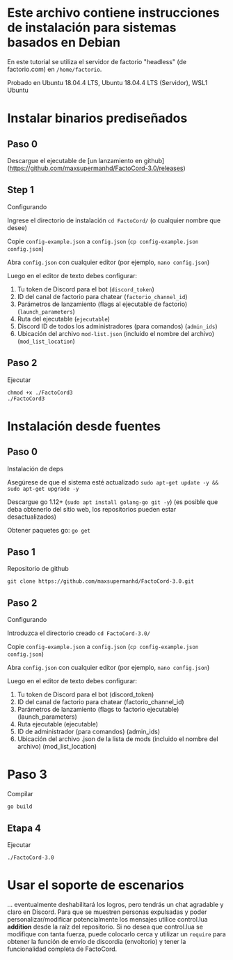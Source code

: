 # Este archivo contiene instrucciones de instalación para sistemas basados en Debian
En este tutorial se utiliza el servidor de factorio "headless" (de factorio.com) en `/home/factorio`.

Probado en Ubuntu 18.04.4 LTS, Ubuntu 18.04.4 LTS (Servidor), WSL1 Ubuntu

# Instalar binarios prediseñados

## Paso 0

Descargue el ejecutable de [un lanzamiento en github] (https://github.com/maxsupermanhd/FactoCord-3.0/releases)

## Step 1
Configurando

Ingrese el directorio de instalación `cd FactoCord/` (o cualquier nombre que desee)

Copie `config-example.json` a `config.json` (`cp config-example.json config.json`)

Abra `config.json` con cualquier editor (por ejemplo, `nano config.json`)

Luego en el editor de texto debes configurar:
1. Tu token de Discord para el bot (`discord_token`)
2. ID del canal de factorio para chatear (`factorio_channel_id`)
3. Parámetros de lanzamiento (flags al ejecutable de factorio) (`launch_parameters`)
4. Ruta del ejecutable (`ejecutable`)
5. Discord ID de todos los administradores (para comandos) (`admin_ids`)
6. Ubicación del archivo `mod-list.json` (incluido el nombre del archivo) (`mod_list_location`)

## Paso 2
Ejecutar

```
chmod +x ./FactoCord3
./FactoCord3
```


# Instalación desde fuentes

## Paso 0
Instalación de deps

Asegúrese de que el sistema esté actualizado `sudo apt-get update -y && sudo apt-get upgrade -y`

Descargue go 1.12+ (`sudo apt install golang-go git -y`) (es posible que deba obtenerlo del sitio web, los repositorios pueden estar desactualizados)

Obtener paquetes go: `go get`

## Paso 1
Repositorio de github

`git clone https://github.com/maxsupermanhd/FactoCord-3.0.git`

## Paso 2
Configurando

Introduzca el directorio creado `cd FactoCord-3.0/`

Copie `config-example.json` a `config.json` (`cp config-example.json config.json`)

Abra `config.json` con cualquier editor (por ejemplo, `nano config.json`)

Luego en el editor de texto debes configurar:
1. Tu token de Discord para el bot (discord_token)
2. ID del canal de factorio para chatear (factorio_channel_id)
3. Parámetros de lanzamiento (flags to factorio ejecutable) (launch_parameters)
4. Ruta ejecutable (ejecutable)
5. ID de administrador (para comandos) (admin_ids)
6. Ubicación del archivo .json de la lista de mods (incluido el nombre del archivo) (mod_list_location)

# Paso 3
Compilar

`go build`

## Etapa 4
Ejecutar

`./FactoCord-3.0`

# Usar el soporte de escenarios
... eventualmente deshabilitará los logros, pero tendrás un chat agradable y claro en Discord.
Para que se muestren personas expulsadas y poder personalizar/modificar potencialmente los mensajes
utilice control.lua **addition** desde la raíz del repositorio.
Si no desea que control.lua se modifique con tanta fuerza, puede colocarlo cerca y utilizar
un `require` para obtener la función de envío de discordia (envoltorio) y tener la funcionalidad completa de FactoCord.
